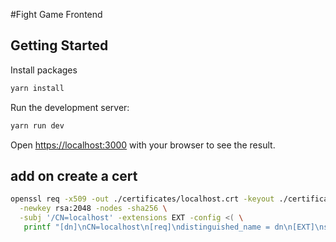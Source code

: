 #Fight Game Frontend

## Getting Started

Install packages

```bash
yarn install
```

Run the development server:

```bash
yarn run dev
```

Open [https://localhost:3000](localhost:3000) with your browser to see the result.

## add on create a cert

```bash
openssl req -x509 -out ./certificates/localhost.crt -keyout ./certificates/localhost.key \
  -newkey rsa:2048 -nodes -sha256 \
  -subj '/CN=localhost' -extensions EXT -config <( \
   printf "[dn]\nCN=localhost\n[req]\ndistinguished_name = dn\n[EXT]\nsubjectAltName=DNS:localhost\nkeyUsage=digitalSignature\nextendedKeyUsage=serverAuth")
```
